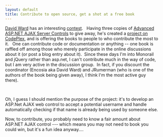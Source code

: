 ```yaml
---
layout: default
title: Contribute to open source, get a shot at a free book
---
```


  <p>
    <a href="http://encosia.com/" target="_blank">David Ward</a> has an interesting <a href="http://encosia.com/2008/09/09/contribute-to-open-source-get-a-shot-at-a-free-book/" target="_blank">contest</a>.   Having three copies of <a href="http://search.barnesandnoble.com/Advanced-ASPNET-AJAX-Server-Controls/Adam-Calderon/e/9780321514448/?itm=1" target="_blank">Advanced ASP.NET AJAX Server Controls</a> to give away, he's created a <a href="http://codeplex.com/UsernameAvailability" target="_blank">project on CodePlex</a>, and is offering the books to people to who contribute the most to it.   One can contribute code or documentation or anything -- one book is raffled off among those who merely participate in the online discussions about it (or post a blog entry about it).  Since these days I'm into Monorail and jQuery rather than asp.net, I can't contribute much in the way of code, but I am very active in the discussion group.  In fact, if you discount the coordinator (Encosia aka David Ward) and JRumerman (who is one of the authors of the book being given away), I think I'm the most active guy there).</p>  <p> </p>  <p>Oh, I guess I should mention the purpose of the project: it's to develop an ASP.Net AJAX web control to accept a potential username and handle automatically checking if that name is already being used by someone else.  </p>  <p>Now, to contribute, you probably need to know a fair amount about ASP.NET AJAX control --- which means you may not need to book you could win, but it's a fun idea anyway....</p>